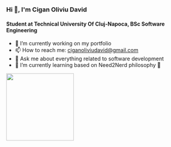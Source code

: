 ### Hi 👋, I'm Cigan Oliviu David
#### Student at Technical University Of Cluj-Napoca, BSc Software Engineering

- 🔭 I’m currently working on my portfolio
- 📫 How to reach me: ciganoliviudavid@gmail.com
- 💬 Ask me about everything related to software development
- 🚀 I’m currently learning based on Need2Nerd philosophy 🤔
<img height="180em" src="https://github-readme-stats.vercel.app/api?username=CiganOliviu&show_icons=true&theme=radical" />

<!--
**CiganOliviu/CiganOliviu** is a ✨ _special_ ✨ repository because its `README.md` (this file) appears on your GitHub profile.

Here are some ideas to get you started:

- 🔭 I’m currently working on ...
- 🌱 I’m currently learning ...
- 👯 I’m looking to collaborate on ...
- 🤔 I’m looking for help with ...
- 💬 Ask me about ...
- 📫 How to reach me: ...
- 😄 Pronouns: ...
- ⚡ Fun fact: ...
-->
